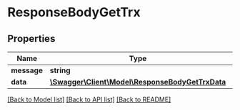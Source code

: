 # ResponseBodyGetTrx

## Properties
Name | Type | Description | Notes
------------ | ------------- | ------------- | -------------
**message** | **string** |  | [optional] 
**data** | [**\Swagger\Client\Model\ResponseBodyGetTrxData**](ResponseBodyGetTrxData.md) |  | [optional] 

[[Back to Model list]](../../README.md#documentation-for-models) [[Back to API list]](../../README.md#documentation-for-api-endpoints) [[Back to README]](../../README.md)

